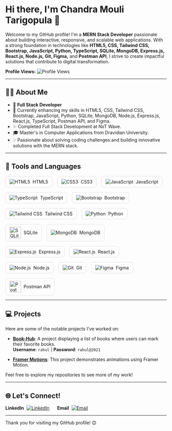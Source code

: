 # Hi there, I'm Chandra Mouli Tarigopula 👋
Welcome to my GitHub profile! I'm a **MERN Stack Developer** passionate about building interactive, responsive, and scalable web applications. With a strong foundation in technologies like **HTML5, CSS, Tailwind CSS, Bootstrap, JavaScript, Python, TypeScript, SQLite, MongoDB, Express.js, React.js, Node.js, Git, Figma,** and **Postman API**, I strive to create impactful solutions that contribute to digital transformation.

**Profile Views:** ![Profile Views](https://profile-counter.glitch.me/chandramouli35/count.svg)

---

## 🧑‍💼 About Me
- 💼 **Full Stack Developer**
- 🌱 Currently enhancing my skills in HTML5, CSS, Tailwind CSS, Bootstrap, JavaScript, Python, SQLite, MongoDB, Node.js, Express.js, React.js, TypeScript, Postman API, and Figma.
- ✨ Completed Full Stack Development at NxT Wave.
- 🎓 Master's in Computer Applications from Dravidian University.
- 💡 Passionate about solving coding challenges and building innovative solutions with the MERN stack.

---
## 🔧 Tools and Languages

<p align="left" style="display: flex; flex-wrap: wrap; gap: 15px;">
  <span style="display: flex; align-items: center; padding: 8px 12px; border: 1px solid #ddd; border-radius: 8px;">
    <img src="https://img.icons8.com/color/36/000000/html-5.png" alt="HTML5" title="HTML5" />
    <span style="margin-left: 8px;">HTML5</span>
  </span>

  <span style="display: flex; align-items: center; padding: 8px 12px; border: 1px solid #ddd; border-radius: 8px;">
    <img src="https://img.icons8.com/color/36/000000/css3.png" alt="CSS3" title="CSS3" />
    <span style="margin-left: 8px;">CSS3</span>
  </span>

  <span style="display: flex; align-items: center; padding: 8px 12px; border: 1px solid #ddd; border-radius: 8px;">
    <img src="https://img.icons8.com/color/36/000000/javascript.png" alt="JavaScript" title="JavaScript" />
    <span style="margin-left: 8px;">JavaScript</span>
  </span>

  <span style="display: flex; align-items: center; padding: 8px 12px; border: 1px solid #ddd; border-radius: 8px;">
    <img src="https://img.icons8.com/color/36/000000/typescript.png" alt="TypeScript" title="TypeScript" />
    <span style="margin-left: 8px;">TypeScript</span>
  </span>

  <span style="display: flex; align-items: center; padding: 8px 12px; border: 1px solid #ddd; border-radius: 8px;">
    <img src="https://img.icons8.com/color/36/000000/bootstrap.png" alt="Bootstrap" title="Bootstrap" />
    <span style="margin-left: 8px;">Bootstrap</span>
  </span>

  <span style="display: flex; align-items: center; padding: 8px 12px; border: 1px solid #ddd; border-radius: 8px;">
    <img src="https://img.icons8.com/color/36/000000/tailwindcss.png" alt="Tailwind CSS" title="Tailwind CSS" />
    <span style="margin-left: 8px;">Tailwind CSS</span>
  </span>

  <span style="display: flex; align-items: center; padding: 8px 12px; border: 1px solid #ddd; border-radius: 8px;">
    <img src="https://img.icons8.com/color/36/000000/python.png" alt="Python" title="Python" />
    <span style="margin-left: 8px;">Python</span>
  </span>

  <span style="display: flex; align-items: center; padding: 8px 12px; border: 1px solid #ddd; border-radius: 8px;">
    <img src="https://upload.wikimedia.org/wikipedia/commons/3/38/SQLite370.svg" alt="SQLite" title="SQLite" width="36"/>
    <span style="margin-left: 8px;">SQLite</span>
  </span>

  <span style="display: flex; align-items: center; padding: 8px 12px; border: 1px solid #ddd; border-radius: 8px;">
    <img src="https://img.icons8.com/color/36/000000/mongodb.png" alt="MongoDB" title="MongoDB" />
    <span style="margin-left: 8px;">MongoDB</span>
  </span>

  <span style="display: flex; align-items: center; padding: 8px 12px; border: 1px solid #ddd; border-radius: 8px;">
    <img src="https://img.icons8.com/color/36/000000/express.png" alt="Express.js" title="Express.js" />
    <span style="margin-left: 8px;">Express.js</span>
  </span>

  <span style="display: flex; align-items: center; padding: 8px 12px; border: 1px solid #ddd; border-radius: 8px;">
    <img src="https://img.icons8.com/plasticine/36/000000/react.png" alt="React.js" title="React.js" />
    <span style="margin-left: 8px;">React.js</span>
  </span>

  <span style="display: flex; align-items: center; padding: 8px 12px; border: 1px solid #ddd; border-radius: 8px;">
    <img src="https://img.icons8.com/color/36/000000/nodejs.png" alt="Node.js" title="Node.js" />
    <span style="margin-left: 8px;">Node.js</span>
  </span>

  <span style="display: flex; align-items: center; padding: 8px 12px; border: 1px solid #ddd; border-radius: 8px;">
    <img src="https://img.icons8.com/color/36/000000/git.png" alt="Git" title="Git" />
    <span style="margin-left: 8px;">Git</span>
  </span>

  <span style="display: flex; align-items: center; padding: 8px 12px; border: 1px solid #ddd; border-radius: 8px;">
    <img src="https://img.icons8.com/color/36/000000/figma.png" alt="Figma" title="Figma" />
    <span style="margin-left: 8px;">Figma</span>
  </span>

  <span style="display: flex; align-items: center; padding: 8px 12px; border: 1px solid #ddd; border-radius: 8px;">
    <img src="https://www.vectorlogo.zone/logos/getpostman/getpostman-icon.svg" alt="Postman API" title="Postman API" width="36"/>
    <span style="margin-left: 8px;">Postman API</span>
  </span>
</p>


---

## 💻 Projects
Here are some of the notable projects I've worked on:

- **[Book-Hub](https://bookhubcm.ccbp.tech/)**: A project displaying a list of books where users can mark their favorite books.  
  **Username**: `rahul` | **Password**: `rahul@2021`

- **[Framer Motions](https://spurfitassignment.netlify.app/)**: This project demonstrates animations using Framer Motion.

Feel free to explore my repositories to see more of my work!

---

## 🌐 Let's Connect!

<p align="left">
  <span style="display: inline-flex; align-items: center; margin-right: 20px;">
    <strong>LinkedIn</strong>
    <a href="https://www.linkedin.com/in/mouli-chandra/" target="_blank">
      <img src="https://img.icons8.com/color/36/000000/linkedin.png" alt="LinkedIn" title="LinkedIn" style="vertical-align: middle; margin-left: 8px;"/>
    </a>
  </span>

  <span style="display: inline-flex; align-items: center; margin-right: 20px;">
    <strong>Email</strong>
    <a href="mailto:tarigopulachandramouli1818@gmail.com" target="_blank">
      <img src="https://img.icons8.com/color/36/000000/gmail.png" alt="Email" title="Email" style="vertical-align: middle; margin-left: 8px;"/>
    </a>
  </span>
</p>



---

Thank you for visiting my GitHub profile! 😊
